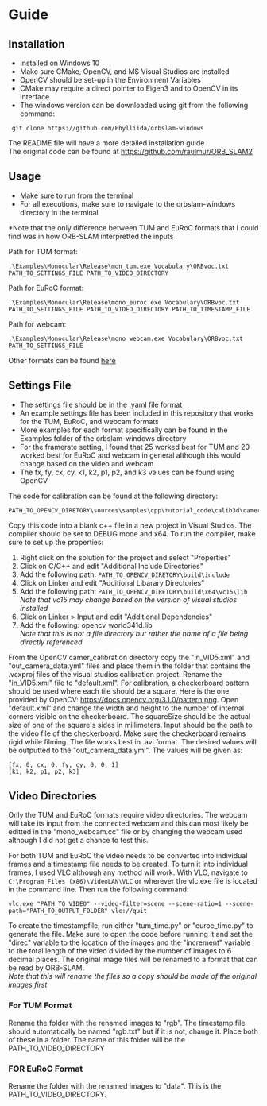 # Guide
## Installation
* Installed on Windows 10
* Make sure CMake, OpenCV, and MS Visual Studios are installed
* OpenCV should be set-up in the Environment Variables
* CMake may require a direct pointer to Eigen3 and to OpenCV in its interface
* The windows version can be downloaded using git from the following command:
```
 git clone https://github.com/Phylliida/orbslam-windows
```
The README file will have a more detailed installation guide <br />
The original code can be found at https://github.com/raulmur/ORB_SLAM2

## Usage
* Make sure to run from the terminal
* For all executions, make sure to navigate to the orbslam-windows directory in the terminal

*Note that the only difference between TUM and EuRoC formats that I could find was in how ORB-SLAM interpretted the inputs

Path for TUM format:
```
.\Examples\Monocular\Release\mon_tum.exe Vocabulary\ORBvoc.txt PATH_TO_SETTINGS_FILE PATH_TO_VIDEO_DIRECTORY
```
Path for EuRoC format:
```
.\Examples\Monocular\Release\mono_euroc.exe Vocabulary\ORBvoc.txt PATH_TO_SETTINGS_FILE PATH_TO_VIDEO_DIRECTORY PATH_TO_TIMESTAMP_FILE
```
Path for webcam:
```
.\Examples\Monocular\Release\mono_webcam.exe Vocabulary\ORBvoc.txt PATH_TO_SETTINGS_FILE
```
Other formats can be found [here](https://github.com/raulmur/ORB_SLAM2)

## Settings File
* The settings file should be in the .yaml file format
* An example settings file has been included in this repository that works for the TUM, EuRoC, and webcam formats
* More examples for each format specifically can be found in the Examples folder of the orbslam-windows directory
* For the framerate setting, I found that 25 worked best for TUM and 20 worked best for EuRoC and webcam in general although this would change based on the video and webcam
* The fx, fy, cx, cy, k1, k2, p1, p2, and k3 values can be found using OpenCV <br />

The code for calibration can be found at the following directory:
```
PATH_TO_OPENCV_DIRETORY\sources\samples\cpp\tutorial_code\calib3d\camera_calibration
```
Copy this code into a blank c++ file in a new project in Visual Studios. The compiler should be set to DEBUG mode and x64. To run the compiler, make sure to set up the properties:
1. Right click on the solution for the project and select "Properties"
2. Click on C/C++ and edit "Additional Include Directories"
3. Add the following path:
``` PATH_TO_OPENCV_DIRETORY\build\include ```
4. Click on Linker and edit "Additional Libarary Directories"
5. Add the following path: 
``` PATH_TO_OPENCV_DIRETORY\build\x64\vc15\lib ``` <br />
*Note that vc15 may change based on the version of visual studios installed*
6. Click on Linker > Input and edit "Additional Dependencies"
7. Add the following: opencv_world341d.lib <br />
*Note that this is not a file directory but rather the name of a file being directly referenced*

From the OpenCV camer_calibration directory copy the "in_VID5.xml" and "out_camera_data.yml" files and place them in the folder that contains the .vcxproj files of the visual studios calibration project. Rename the "in_VID5.xml" file to "default.xml". For calibration, a checkerboard pattern should be used where each tile should be a square. Here is the one provided by OpenCV: https://docs.opencv.org/3.1.0/pattern.png. Open "default.xml" and change the width and height to the number of internal corners visible on the checkerboard. The squareSize should be the actual size of one of the square's sides in millimeters. Input should be the path to the video file of the checkerboard. Make sure the checkerboard remains rigid while filming. The file works best in .avi format. The desired values will be outputted to the "out_camera_data.yml". The values will be given as:
```
[fx, 0, cx, 0, fy, cy, 0, 0, 1]
[k1, k2, p1, p2, k3]
```

## Video Directories
Only the TUM and EuRoC formats require video directories. The webcam will take its input from the connected webcam and this can most likely be editted in the "mono_webcam.cc" file or by changing the webcam used although I did not get a chance to test this. <br />

For both TUM and EuRoC the video needs to be converted into individual frames and a timestamp file needs to be created. To turn it into individual frames, I used VLC although any method will work. With VLC, navigate to ```C:\Program Files (x86)\VideoLAN\VLC``` or wherever the vlc.exe file is located in the command line. Then run the following command:
```
vlc.exe "PATH_TO_VIDEO" --video-filter=scene --scene-ratio=1 --scene-path="PATH_TO_OUTPUT_FOLDER" vlc://quit
```
To create the timestampfile, run either "tum_time.py" or "euroc_time.py" to generate the file. Make sure to open the code before running it and set the "direc" variable to the location of the images and the "increment" variable to the total length of the video divided by the number of images to 6 decimal places. The original image files will be renamed to a format that can be read by ORB-SLAM. <br />
*Note that this will rename the files so a copy should be made of the original images first*

 ### For TUM Format
 Rename the folder with the renamed images to "rgb". The timestamp file should automatically be named "rgb.txt" but if it is not, change it. Place both of these in a folder. The name of this folder will be the PATH_TO_VIDEO_DIRECTORY
 
 ### FOR EuRoC Format
 Rename the folder with the renamed images to "data". This is the PATH_TO_VIDEO_DIRECTORY.
